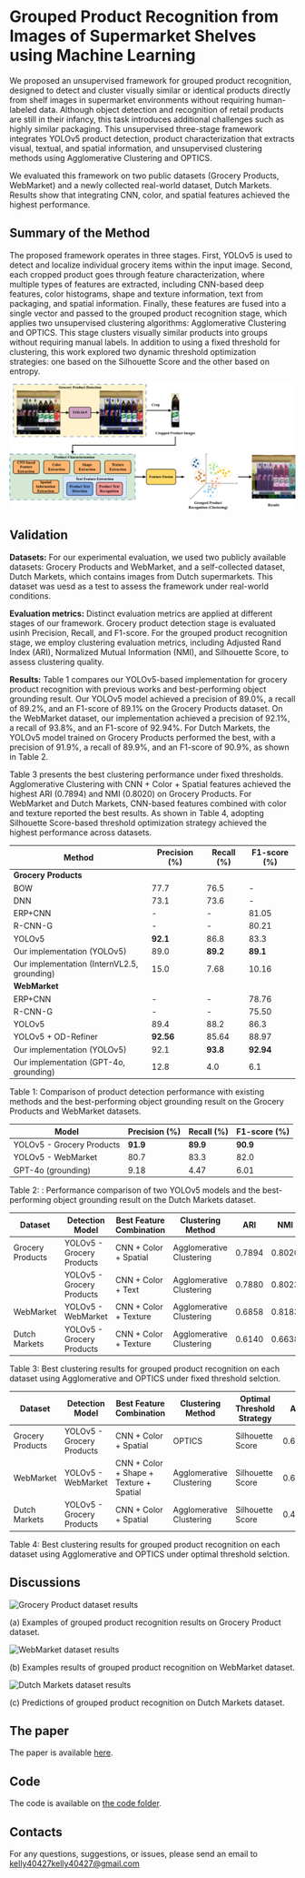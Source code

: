 # Grouped Product Recognition from Images of Supermarket Shelves using Machine Learning
We proposed an unsupervised framework for grouped product recognition, designed to detect and cluster visually similar or identical products directly from shelf images in supermarket environments without requiring human-labeled data. Although object detection and recognition of retail products are still in their infancy, this task introduces additional challenges such as highly similar packaging. This unsupervised three-stage framework integrates YOLOv5 product detection, product characterization that extracts visual, textual, and spatial information, and unsupervised clustering methods using Agglomerative Clustering and OPTICS.

We evaluated this framework on two public datasets (Grocery Products, WebMarket) and a newly collected real-world dataset, Dutch Markets. Results show that integrating CNN, color, and spatial features achieved the highest performance.

## Summary of the Method
The proposed framework operates in three stages. First, YOLOv5 is used to detect and localize individual grocery items within the input image. Second, each cropped product goes through feature characterization, where multiple types of features are extracted, including CNN-based deep features, color histograms, shape and texture information, text from packaging, and spatial information. Finally, these features are fused into a single vector and passed to the grouped product recognition stage, which applies two unsupervised clustering algorithms: Agglomerative Clustering and OPTICS. This stage clusters visually similar products into groups without requiring manual labels. In addition to using a fixed threshold for clustering, this work explored two dynamic threshold optimization strategies: one based on the Silhouette Score and the other based on entropy.

![Grouped product recognition framwork](paper/project_process.drawio.png)

## Validation
**Datasets:** For our experimental evaluation, we used two publicly available datasets: Grocery Products and WebMarket, and a self-collected dataset, Dutch Markets, which contains images from Dutch supermarkets. This dataset was uesd as a test to assess the framework under real-world conditions.

**Evaluation metrics:** Distinct evaluation metrics are applied at different stages of our framework. Grocery product detection stage is evaluated usinh Precision, Recall, and F1-score. For the grouped product recognition stage, we employ clustering evaluation metrics, including Adjusted Rand Index (ARI), Normalized Mutual Information (NMI), and Silhouette Score, to assess clustering quality.

**Results:** Table 1 compares our YOLOv5-based implementation for grocery product recognition with previous works and best-performing object grounding result. Our YOLOv5 model achieved a precision of 89.0%, a recall of 89.2%, and an F1-score of 89.1% on the Grocery Products dataset. On the WebMarket dataset, our implementation achieved a precision of 92.1%, a recall of 93.8%, and an F1-score of 92.94%. For Dutch Markets, the YOLOv5 model trained on Grocery Products performed the best, with a precision of 91.9%, a recall of 89.9%, and an F1-score of 90.9%, as shown in Table 2.

Table 3 presents the best clustering performance under fixed thresholds. Agglomerative Clustering with CNN + Color + Spatial features achieved the highest ARI (0.7894) and NMI (0.8020) on Grocery Products. For WebMarket and Dutch Markets, CNN-based features combined with color and texture reported the best results. As shown in Table 4, adopting Silhouette Score-based threshold optimization strategy achieved the highest performance across datasets.

| Method | Precision (%) | Recall (%) | F1-score (%) |
|--------|------|-------|-------|
| **Grocery Products**||||
| BOW | 77.7 | 76.5 | - |
| DNN | 73.1 | 73.6 | - |
| ERP+CNN | - | - | 81.05 |
| R-CNN-G | - | - | 80.21 |
| YOLOv5 | **92.1** | 86.8 | 83.3 |
| Our implementation (YOLOv5) | 89.0 | **89.2** | **89.1** |
| Our implementation (InternVL2.5, grounding) | 15.0 | 7.68 | 10.16 |
| **WebMarket**||||
| ERP+CNN | - | - | 78.76 |
| R-CNN-G | - | - | 75.50 |
| YOLOv5 | 89.4 | 88.2 | 86.3 |
| YOLOv5 + OD-Refiner | **92.56** | 85.64 | 88.97 |
| Our implementation (YOLOv5) | 92.1 | **93.8** | **92.94** |
| Our implementation (GPT-4o, grounding)| 12.8 | 4.0 | 6.1 |

Table 1: Comparison of product detection performance with existing methods and the best-performing object grounding result on the Grocery Products and WebMarket datasets.

| Model                     | Precision (%)    | Recall (%)    | F1-score (%)     |
|---------------------------|------------------|---------------|------------------|
| YOLOv5 - Grocery Products | **91.9**         | **89.9**      | **90.9**         |
| YOLOv5 - WebMarket        | 80.7             | 83.3          | 82.0             |
| GPT-4o (grounding)        | 9.18             | 4.47          | 6.01             |

Table 2: : Performance comparison of two YOLOv5 models and the best-performing object grounding result on the Dutch Markets dataset.

| Dataset      |  Detection Model | Best Feature Combination     | Clustering Method   | ARI   | NMI   | Silhouette Score |
|----------------------|-----------------------------------|------------------------|-----------|---------|---------|-------|
| Grocery Products     | YOLOv5 - Grocery Products | CNN + Color + Spatial  | Agglomerative Clustering   | 0.7894 | 0.8020 | 0.0358 |
|                      | YOLOv5 - Grocery Products | CNN + Color + Text     | Agglomerative Clustering   | 0.7880 | 0.8023 | 0.0413 |
| WebMarket            | YOLOv5 - WebMarket        | CNN + Color + Texture  | Agglomerative Clustering   | 0.6858 | 0.8183 | -0.0320 |
| Dutch Markets        | YOLOv5 - Grocery Products | CNN + Color + Texture  | Agglomerative Clustering   | 0.6140| 0.6638| 0.0821 |

Table 3: Best clustering results for grouped product recognition on each dataset using Agglomerative and OPTICS under fixed threshold selction.

| Dataset      |  Detection Model | Best Feature Combination     | Clustering Method   | Optimal Threshold Strategy | ARI   | NMI   | Silhouette Score |
|----------------------|-----------------------------------|------------------------|-----------|---------|---------|-------|------|
| Grocery Products     | YOLOv5 - Grocery Products | CNN + Color + Spatial  | OPTICS   | Silhouette Score | 0.6545 | 0.7122 | -0.0683 |
| WebMarket            | YOLOv5 - WebMarket        | CNN + Color + Shape + Texture + Spatial   | Agglomerative Clustering   | Silhouette Score | 0.6061 | 0.7596 | -0.0608 |
| Dutch Markets        | YOLOv5 - Grocery Products | CNN + Color + Spatial  | Agglomerative Clustering   |  Silhouette Score | 0.4968 | 0.5891 | -0.0588 | 

Table 4: Best clustering results for grouped product recognition on each dataset using Agglomerative and OPTICS under optimal threshold selction.

## Discussions 

![Grocery Product dataset results](paper/grocery_product_results.png)

(a) Examples of grouped product recognition results on Grocery Product dataset.

![WebMarket dataset results](paper/webmarket_results.png)

(b) Examples results of grouped product recognition on WebMarket dataset.

![Dutch Markets dataset results](paper/dutch_markets_results.png)

(c) Predictions of grouped product recognition on Dutch Markets dataset.

## The paper
The paper is available [here](https://essay.utwente.nl/107957/).

## Code
The code is available on [the code folder](code/).

## Contacts
For any questions, suggestions, or issues, please send an email to [kelly40427kelly40427@gmail.com](mailto:kelly40427kelly40427@gmail.com)


